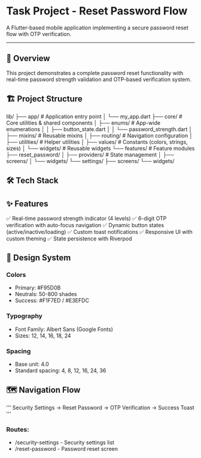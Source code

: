 # Task Project - Reset Password Flow

A Flutter-based mobile application implementing a secure password reset flow with OTP verification.

---

## 📱 Overview

This project demonstrates a complete password reset functionality with real-time password strength validation and OTP-based verification system.

## 🏗️ Project Structure

lib/
├── app/                          # Application entry point
│   └── my_app.dart
├── core/                         # Core utilities & shared components
│   ├── enums/                    # App-wide enumerations
│   │   ├── button_state.dart
│   │   └── password_strength.dart
│   ├── mixins/                   # Reusable mixins
│   ├── routing/                  # Navigation configuration
│   ├── utilities/                # Helper utilities
│   ├── values/                   # Constants (colors, strings, sizes)
│   └── widgets/                  # Reusable widgets
└── features/                     # Feature modules
    ├── reset_password/
    │   ├── providers/            # State management
    │   ├── screens/
    │   └── widgets/
    └── settings/
        ├── screens/
        └── widgets/

## 🛠️ Tech Stack


## ✨ Features

✅ Real-time password strength indicator (4 levels)
✅ 6-digit OTP verification with auto-focus navigation
✅ Dynamic button states (active/inactive/loading)
✅ Custom toast notifications
✅ Responsive UI with custom theming
✅ State persistence with Riverpod


## 🎨 Design System

### Colors

- Primary: #F95D0B
- Neutrals: 50-800 shades
- Success: #F1F7ED / #E3EFDC

### Typography

- Font Family: Albert Sans (Google Fonts)
- Sizes: 12, 14, 16, 18, 24

### Spacing

- Base unit: 4.0
- Standard spacing: 4, 8, 12, 16, 24, 36

## 🗺️ Navigation Flow

''' 
Security Settings → Reset Password → OTP Verification → Success Toast
'''

### Routes:

- /security-settings - Security settings list
- /reset-password - Password reset screen
